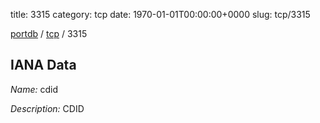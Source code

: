 title: 3315
category: tcp
date: 1970-01-01T00:00:00+0000
slug: tcp/3315

[portdb](/) / [tcp](/category/tcp.html) / 3315


## IANA Data

_Name:_ cdid

_Description:_ CDID

